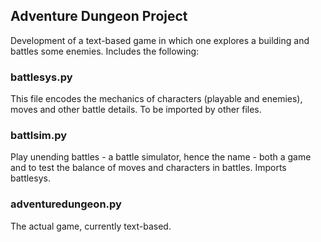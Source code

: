 ## Adventure Dungeon Project
Development of a text-based game in which one explores a building and battles some enemies. 
Includes the following:
### battlesys.py
This file encodes the mechanics of characters (playable and enemies), moves and other battle details. To be imported by other files.
### battlsim.py
Play unending battles -  a battle simulator, hence the name - both a game and to test the balance of moves and characters in battles. Imports battlesys.
### adventuredungeon.py
The actual game, currently text-based. 
